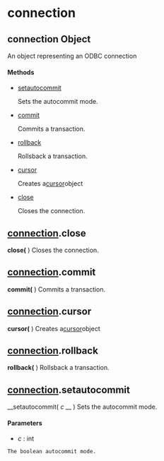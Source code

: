 # connection

## connection Object

An object representing an ODBC connection

#### Methods


  - [setautocommit](connection.md#connectionsetautocommit)

    Sets the autocommit mode.&nbsp;

  - [commit](connection.md#connectioncommit)

    Commits a transaction.&nbsp;

  - [rollback](connection.md#connectionrollback)

    Rollsback a transaction.&nbsp;

  - [cursor](connection.md#connectioncursor)

    Creates a[cursor](#cursor)object&nbsp;

  - [close](connection.md#connectionclose)

    Closes the connection.&nbsp;

## [connection](#connection).close

 __close(__ )
Closes the connection.

## [connection](#connection).commit

 __commit(__ )
Commits a transaction.

## [connection](#connection).cursor

 __cursor(__ )
Creates a[cursor](#cursor)object

## [connection](#connection).rollback

 __rollback(__ )
Rollsback a transaction.

## [connection](#connection).setautocommit

 __setautocommit( *c* __ )
Sets the autocommit mode.

#### Parameters


  -  *c* : int

    The boolean autocommit mode.